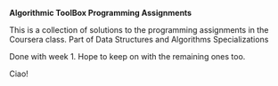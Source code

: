 **Algorithmic ToolBox Programming Assignments**

This is a collection of solutions to the programming assignments
in the Coursera class. Part of Data Structures and Algorithms Specializations

Done with week 1. Hope to keep on with the remaining ones too.

Ciao!

